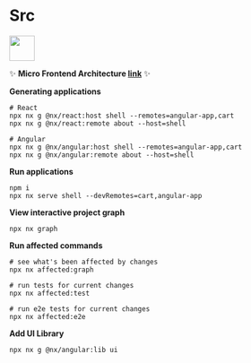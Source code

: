 # Src

<a alt="Nx logo" href="https://nx.dev" target="_blank" rel="noreferrer"><img src="https://raw.githubusercontent.com/nrwl/nx/master/images/nx-logo.png" width="45"></a>

✨ **Micro Frontend Architecture [link](https://nx.dev/more-concepts/micro-frontend-architecture)** ✨

**Generating applications**
```
# React
npx nx g @nx/react:host shell --remotes=angular-app,cart
npx nx g @nx/react:remote about --host=shell

# Angular
npx nx g @nx/angular:host shell --remotes=angular-app,cart
npx nx g @nx/angular:remote about --host=shell
```

**Run applications**
```
npm i
npx nx serve shell --devRemotes=cart,angular-app
```
**View interactive project graph**
```
npx nx graph
```
**Run affected commands**
```
# see what's been affected by changes
npx nx affected:graph

# run tests for current changes
npx nx affected:test

# run e2e tests for current changes
npx nx affected:e2e
```
**Add UI Library**
```
npx nx g @nx/angular:lib ui
```
